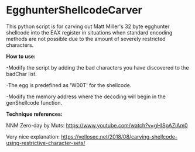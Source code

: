 # EgghunterShellcodeCarver

This python script is for carving out Matt Miller's 32 byte egghunter shellcode into the EAX register in situations when standard encoding methods are not possible due to the amount of severely restricted characters.

<b>How to use:</b>

-Modify the script by adding the bad characters you have discovered to the badChar list.

-The egg is predefined as 'W00T' for the shellcode.

-Modify the memory address where the decoding will begin in the genShellcode function.

<b>Technique references:</b>

NNM Zero-day by Muts:
https://www.youtube.com/watch?v=gHISpAZiAm0

Very nice explanation:
https://vellosec.net/2018/08/carving-shellcode-using-restrictive-character-sets/
